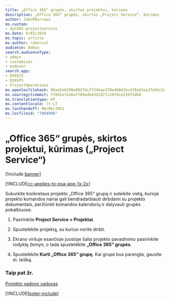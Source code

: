 ```yaml
---
title: „Office 365“ grupės, skirtos projektui, kūrimas
description: „Office 365“ grupės, skirtos „Project Service“, kūrimas
author: JohnPBurrows
ms.custom:
- dyn365-projectservice
ms.date: 8/03/2018
ms.topic: article
ms.author: ruhercul
audience: Admin
search.audienceType:
- admin
- customizer
- enduser
search.app:
- D365CE
- D365PS
- ProjectOperations
ms.openlocfilehash: 88ae5eb298e802fdcff24bae378e406d1bc478a63ea37e5bc5d477d137826877
ms.sourcegitcommit: 7f8d1e7a16af769adb43d1877c28fdce53975db8
ms.translationtype: HT
ms.contentlocale: lt-LT
ms.lasthandoff: 08/06/2021
ms.locfileid: "7004996"
---
```

# <a name="create-an-office-365-group-for-a-project-project-service"></a>„Office 365“ grupės, skirtos projektui, kūrimas („Project Service“)

[!include [banner](../includes/psa-now-project-operations.md)]

[!INCLUDE[cc-applies-to-psa-app-1x-2x](../includes/cc-applies-to-psa-app-1x-2x.md)]

Sukurkite konkretaus projekto „Office 365“ grupę ir suteikite vietą, kurioje projekto komandos nariai gali bendradarbiauti dirbdami su projekto dokumentais, peržiūrėti komandos kalendorių ir dalyvauti grupės pokalbiuose.  
  
1.  Pasirinkite **Project Service > Projektai**.  
  
2.  Spustelėkite projektą, su kuriuo norite dirbti.  
  
3.  Ekrano viršuje esančioje juostoje šalia projekto pavadinimo pasirinkite rodyklę žemyn, o tada spustelėkite **„Office 365“ grupės**.  
  
4.  Spustelėkite **Kurti „Office 365“ grupę**. Kai grupė bus parengta, gausite el. laišką.  
  
### <a name="see-also"></a>Taip pat žr.  
 [Projekto vadovo vadovas](../psa/project-manager-guide.md)


[!INCLUDE[footer-include](../includes/footer-banner.md)]